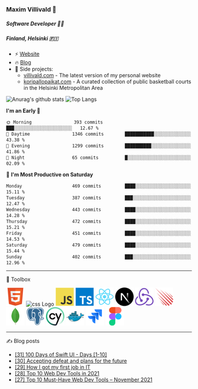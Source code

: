### Maxim Villivald 👋 
##### Software Developer 👨‍💻 
##### Finland, Helsinki 🇫🇮

- ⚡️ [Website](https://villivald.com/)
- 🔥 [Blog](https://create-react-app.com/)
- 🏀 Side projects:
    - [villivald.com](https://github.com/villivald/villivald.com) - The latest version of my personal website
    - [koripallopaikat.com](https://github.com/villivald/koripallopaikat) - A curated collection of public basketball courts in the Helsinki Metropolitan Area

![Anurag's github stats](https://github-readme-stats.vercel.app/api?username=villivald&show_icons=true&theme=dracula&hide_rank=true&hide_title=true) 
![Top Langs](https://github-readme-stats.vercel.app/api/top-langs/?username=villivald&layout=compact&theme=dracula)

<!--START_SECTION:waka-->
**I'm an Early 🐤** 

```text
🌞 Morning                393 commits         ███░░░░░░░░░░░░░░░░░░░░░░   12.67 % 
🌆 Daytime                1346 commits        ███████████░░░░░░░░░░░░░░   43.38 % 
🌃 Evening                1299 commits        ██████████░░░░░░░░░░░░░░░   41.86 % 
🌙 Night                  65 commits          █░░░░░░░░░░░░░░░░░░░░░░░░   02.09 % 
```
📅 **I'm Most Productive on Saturday** 

```text
Monday                   469 commits         ████░░░░░░░░░░░░░░░░░░░░░   15.11 % 
Tuesday                  387 commits         ███░░░░░░░░░░░░░░░░░░░░░░   12.47 % 
Wednesday                443 commits         ████░░░░░░░░░░░░░░░░░░░░░   14.28 % 
Thursday                 472 commits         ████░░░░░░░░░░░░░░░░░░░░░   15.21 % 
Friday                   451 commits         ████░░░░░░░░░░░░░░░░░░░░░   14.53 % 
Saturday                 479 commits         ████░░░░░░░░░░░░░░░░░░░░░   15.44 % 
Sunday                   402 commits         ███░░░░░░░░░░░░░░░░░░░░░░   12.96 % 
```



<!--END_SECTION:waka-->

---

🧰 Toolbox


<div>
<img src="https://github.com/devicons/devicon/blob/master/icons/html5/html5-original.svg" alt="html Logo" width="50" height="50"/> 
<img src="https://upload.wikimedia.org/wikipedia/commons/thumb/a/ab/Official_CSS_Logo.svg/2560px-Official_CSS_Logo.svg.png" alt="css Logo" width="50" height="50"/> 
<img src="https://github.com/devicons/devicon/blob/master/icons/javascript/javascript-original.svg" alt="JavaScript Logo" width="50" height="50"/> 
<img src="https://github.com/devicons/devicon/blob/master/icons/typescript/typescript-original.svg" alt="TypeScript Logo" width="50" height="50"/> 
<img src="https://github.com/devicons/devicon/blob/master/icons/react/react-original.svg" alt="react Logo" width="50" height="50"/> 
<img src="https://github.com/devicons/devicon/blob/master/icons/nextjs/nextjs-original.svg" alt="next js Logo" width="50" height="50"/> 
<img src="https://github.com/devicons/devicon/blob/master/icons/redux/redux-original.svg" alt="redux Logo" width="50" height="50"/> 
<img src="https://github.com/devicons/devicon/blob/master/icons/meteor/meteor-original.svg" alt="meteor js Logo" width="50" height="50"/> 
<img src="https://github.com/devicons/devicon/blob/master/icons/mongodb/mongodb-original.svg" alt="mongodb Logo" width="50" height="50"/>
<img src="https://github.com/devicons/devicon/blob/master/icons/postgresql/postgresql-plain.svg" alt="postgresql Logo" width="50" height="50"/>
<img src="https://github.com/devicons/devicon/blob/master/icons/cypressio/cypressio-original.svg" alt="Cypress Logo" width="50" height="50"/> 
<img src="https://github.com/devicons/devicon/blob/master/icons/docker/docker-original.svg" alt="docker Logo" width="50" height="50"/> 
<img src="https://github.com/devicons/devicon/blob/master/icons/jira/jira-original.svg" alt="jira Logo" width="50" height="50"/> 
<img src="https://github.com/devicons/devicon/blob/master/icons/figma/figma-original.svg" alt="figma Logo" width="50" height="50"/> 
</div>

---

✍️ Blog posts
<!-- BLOG-POST-LIST:START -->
- [[31] 100 Days of Swift UI - Days [1-10]](https://dev.to/villivald/31-100-days-of-swift-ui-upd-150224-14j5)
- [[30] Accepting defeat and plans for the future](https://dev.to/villivald/30-accepting-defeat-and-plans-for-the-future-2k75)
- [[29] How I got my first job in IT](https://dev.to/villivald/29-how-i-got-my-first-job-in-it-30aj)
- [[28] Top 10 Web Dev Tools in 2021](https://dev.to/villivald/28-top-10-web-dev-tools-in-2021-1k4i)
- [[27] Top 10 Must-Have Web Dev Tools – November 2021](https://dev.to/villivald/27-top-10-must-have-web-dev-tools-november-2021-1j4c)
<!-- BLOG-POST-LIST:END -->
